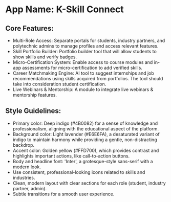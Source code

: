 # **App Name**: K-Skill Connect

## Core Features:

- Multi-Role Access: Separate portals for students, industry partners, and polytechnic admins to manage profiles and access relevant features.
- Skill Portfolio Builder: Portfolio builder tool that will allow students to show skills and verify badges.
- Micro-Certification System: Enable access to course modules and in-app assessments for micro-certification to add verified skills.
- Career Matchmaking Engine: AI tool to suggest internships and job recommendations using skills acquired from portfolios. The tool should take into consideration student certification.
- Live Webinars & Mentorship: A module to integrate live webinars & mentorship features.

## Style Guidelines:

- Primary color: Deep indigo (#4B0082) for a sense of knowledge and professionalism, aligning with the educational aspect of the platform.
- Background color: Light lavender (#E6E6FA), a desaturated variant of indigo to maintain harmony while providing a gentle, non-distracting backdrop.
- Accent color: Golden yellow (#FFD700), which provides contrast and highlights important actions, like call-to-action buttons.
- Body and headline font: 'Inter', a grotesque-style sans-serif with a modern look.
- Use consistent, professional-looking icons related to skills and industries.
- Clean, modern layout with clear sections for each role (student, industry partner, admin).
- Subtle transitions for a smooth user experience.